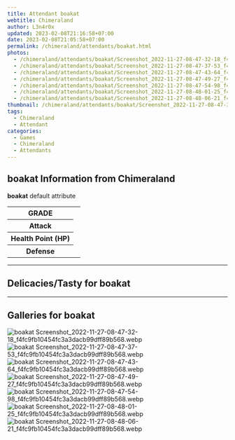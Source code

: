 ```yaml
---
title: Attendant boakat
webtitle: Chimeraland
author: L3n4r0x
updated: 2023-02-08T21:16:58+07:00
date: 2023-02-08T21:05:58+07:00
permalink: /chimeraland/attendants/boakat.html
photos:
  - /chimeraland/attendants/boakat/Screenshot_2022-11-27-08-47-32-18_f4fc9fb10454fc3a3dacb99dff89b568.webp
  - /chimeraland/attendants/boakat/Screenshot_2022-11-27-08-47-37-53_f4fc9fb10454fc3a3dacb99dff89b568.webp
  - /chimeraland/attendants/boakat/Screenshot_2022-11-27-08-47-43-64_f4fc9fb10454fc3a3dacb99dff89b568.webp
  - /chimeraland/attendants/boakat/Screenshot_2022-11-27-08-47-49-27_f4fc9fb10454fc3a3dacb99dff89b568.webp
  - /chimeraland/attendants/boakat/Screenshot_2022-11-27-08-47-54-98_f4fc9fb10454fc3a3dacb99dff89b568.webp
  - /chimeraland/attendants/boakat/Screenshot_2022-11-27-08-48-01-25_f4fc9fb10454fc3a3dacb99dff89b568.webp
  - /chimeraland/attendants/boakat/Screenshot_2022-11-27-08-48-06-21_f4fc9fb10454fc3a3dacb99dff89b568.webp
thumbnail: /chimeraland/attendants/boakat/Screenshot_2022-11-27-08-47-32-18_f4fc9fb10454fc3a3dacb99dff89b568.webp
tags:
  - Chimeraland
  - Attendant
categories:
  - Games
  - Chimeraland
  - Attendants
---
```


<section id="bootstrap-wrapper"><link rel="stylesheet" href="https://rawcdn.githack.com/dimaslanjaka/Web-Manajemen/0c3b5aa1813bd4abcd2c11bf3e37928b15c28664/css/bootstrap-5-3-0-alpha3-wrapper.css"/><h2>boakat Information from Chimeraland</h2><p><b>boakat</b> default attribute <table><tr><th>GRADE</th><td></td></tr><tr><th>Attack</th><td></td></tr><tr><th>Health Point (HP)</th><td></td></tr><tr><th>Defense</th><td></td></tr></table></p><hr/><h2>Delicacies/Tasty for boakat</h2><hr/><div id="gallery"><h2>Galleries for boakat</h2><div class="row"><div class="col-lg-6 col-12"><img src="/chimeraland/attendants/boakat/Screenshot_2022-11-27-08-47-32-18_f4fc9fb10454fc3a3dacb99dff89b568.webp" alt="boakat Screenshot_2022-11-27-08-47-32-18_f4fc9fb10454fc3a3dacb99dff89b568.webp"/></div><div class="col-lg-6 col-12"><img src="/chimeraland/attendants/boakat/Screenshot_2022-11-27-08-47-37-53_f4fc9fb10454fc3a3dacb99dff89b568.webp" alt="boakat Screenshot_2022-11-27-08-47-37-53_f4fc9fb10454fc3a3dacb99dff89b568.webp"/></div><div class="col-lg-6 col-12"><img src="/chimeraland/attendants/boakat/Screenshot_2022-11-27-08-47-43-64_f4fc9fb10454fc3a3dacb99dff89b568.webp" alt="boakat Screenshot_2022-11-27-08-47-43-64_f4fc9fb10454fc3a3dacb99dff89b568.webp"/></div><div class="col-lg-6 col-12"><img src="/chimeraland/attendants/boakat/Screenshot_2022-11-27-08-47-49-27_f4fc9fb10454fc3a3dacb99dff89b568.webp" alt="boakat Screenshot_2022-11-27-08-47-49-27_f4fc9fb10454fc3a3dacb99dff89b568.webp"/></div><div class="col-lg-6 col-12"><img src="/chimeraland/attendants/boakat/Screenshot_2022-11-27-08-47-54-98_f4fc9fb10454fc3a3dacb99dff89b568.webp" alt="boakat Screenshot_2022-11-27-08-47-54-98_f4fc9fb10454fc3a3dacb99dff89b568.webp"/></div><div class="col-lg-6 col-12"><img src="/chimeraland/attendants/boakat/Screenshot_2022-11-27-08-48-01-25_f4fc9fb10454fc3a3dacb99dff89b568.webp" alt="boakat Screenshot_2022-11-27-08-48-01-25_f4fc9fb10454fc3a3dacb99dff89b568.webp"/></div><div class="col-lg-6 col-12"><img src="/chimeraland/attendants/boakat/Screenshot_2022-11-27-08-48-06-21_f4fc9fb10454fc3a3dacb99dff89b568.webp" alt="boakat Screenshot_2022-11-27-08-48-06-21_f4fc9fb10454fc3a3dacb99dff89b568.webp"/></div></div></div></section>